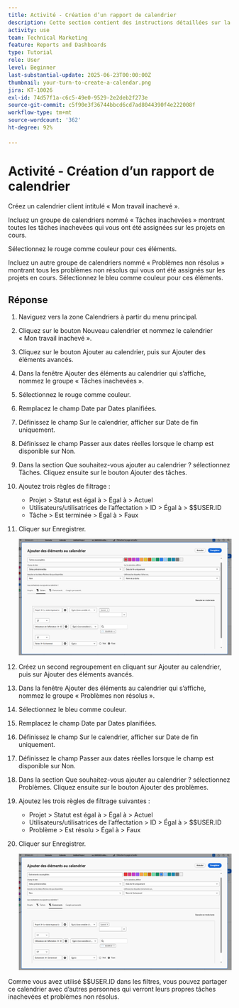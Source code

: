 ```yaml
---
title: Activité - Création d’un rapport de calendrier
description: Cette section contient des instructions détaillées sur la création d'un calendrier client présentant vos tâches et problèmes incomplets.
activity: use
team: Technical Marketing
feature: Reports and Dashboards
type: Tutorial
role: User
level: Beginner
last-substantial-update: 2025-06-23T00:00:00Z
thumbnail: your-turn-to-create-a-calendar.png
jira: KT-10026
exl-id: 74d57f1a-c6c5-49e0-9529-2e2deb2f273e
source-git-commit: c5f90e3f36744bbcd6cd7ad8044390f4e222008f
workflow-type: tm+mt
source-wordcount: '362'
ht-degree: 92%

---
```


# Activité - Création d’un rapport de calendrier

Créez un calendrier client intitulé « Mon travail inachevé ».

Incluez un groupe de calendriers nommé « Tâches inachevées » montrant toutes les tâches inachevées qui vous ont été assignées sur les projets en cours.

Sélectionnez le rouge comme couleur pour ces éléments.

Incluez un autre groupe de calendriers nommé « Problèmes non résolus » montrant tous les problèmes non résolus qui vous ont été assignés sur les projets en cours. Sélectionnez le bleu comme couleur pour ces éléments.

## Réponse

1. Naviguez vers la zone Calendriers à partir du menu principal.
1. Cliquez sur le bouton Nouveau calendrier et nommez le calendrier « Mon travail inachevé ».
1. Cliquez sur le bouton Ajouter au calendrier, puis sur Ajouter des éléments avancés.
1. Dans la fenêtre Ajouter des éléments au calendrier qui s’affiche, nommez le groupe « Tâches inachevées ».
1. Sélectionnez le rouge comme couleur.
1. Remplacez le champ Date par Dates planifiées.
1. Définissez le champ Sur le calendrier, afficher sur Date de fin uniquement.
1. Définissez le champ Passer aux dates réelles lorsque le champ est disponible sur Non.
1. Dans la section Que souhaitez-vous ajouter au calendrier ? sélectionnez Tâches. Cliquez ensuite sur le bouton Ajouter des tâches.
1. Ajoutez trois règles de filtrage :

   * Projet > Statut est égal à > Égal à > Actuel
   * Utilisateurs/utilisatrices de l’affectation > ID > Égal à > $$USER.ID
   * Tâche > Est terminée > Égal à > Faux

1. Cliquer sur Enregistrer.

   ![Image de l’écran d’ajout d’éléments à un calendrier](assets/calendar-activity-1.png)

1. Créez un second regroupement en cliquant sur Ajouter au calendrier, puis sur Ajouter des éléments avancés.
1. Dans la fenêtre Ajouter des éléments au calendrier qui s’affiche, nommez le groupe « Problèmes non résolus ».
1. Sélectionnez le bleu comme couleur.
1. Remplacez le champ Date par Dates planifiées.
1. Définissez le champ Sur le calendrier, afficher sur Date de fin uniquement.
1. Définissez le champ Passer aux dates réelles lorsque le champ est disponible sur Non.
1. Dans la section Que souhaitez-vous ajouter au calendrier ? sélectionnez Problèmes. Cliquez ensuite sur le bouton Ajouter des problèmes.
1. Ajoutez les trois règles de filtrage suivantes :

   * Projet > Statut est égal à > Égal à > Actuel
   * Utilisateurs/utilisatrices de l’affectation > ID > Égal à > $$USER.ID
   * Problème > Est résolu > Égal à > Faux

1. Cliquer sur Enregistrer.

   ![Image de l’écran d’ajout d’éléments à un calendrier](assets/calendar-activity-2.png)

Comme vous avez utilisé $$USER.ID dans les filtres, vous pouvez partager ce calendrier avec d’autres personnes qui verront leurs propres tâches inachevées et problèmes non résolus.
